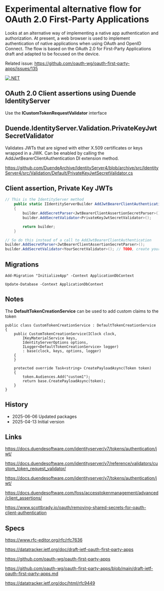 # Experimental alternative flow for OAuth 2.0 First-Party Applications

Looks at an alternative way of implementing a native app authentication and authorization. At present, a web browser is used to implement authentication of native applications when using OAuth and OpenID Connect. The flow is based on the OAuth 2.0 for First-Party Applications draft and adapted to be focused on the device.

Related issue: https://github.com/oauth-wg/oauth-first-party-apps/issues/135

[![.NET](https://github.com/damienbod/OAuthClientAssertionsPerInstance/actions/workflows/dotnet.yml/badge.svg)](https://github.com/damienbod/OAuthClientAssertionsPerInstance/actions/workflows/dotnet.yml)

## OAuth 2.0 Client assertions using Duende IdentityServer

Use the **ICustomTokenRequestValidator** interface

## Duende.IdentityServer.Validation.PrivateKeyJwtSecretValidator

Validates JWTs that are signed with either X.509 certificates or keys wrapped in a JWK. Can be enabled by calling the AddJwtBearerClientAuthentication DI extension method.

https://github.com/DuendeArchive/IdentityServer4/blob/archive/src/IdentityServer4/src/Validation/Default/PrivateKeyJwtSecretValidator.cs

## Client assertion, Private Key JWTs

```csharp
// This is the IdentityServer method
    public static IIdentityServerBuilder AddJwtBearerClientAuthentication(this IIdentityServerBuilder builder)
    {
        builder.AddSecretParser<JwtBearerClientAssertionSecretParser>();
        builder.AddSecretValidator<PrivateKeyJwtSecretValidator>();

        return builder;
    }

// So do this instead of a call to AddJwtBearerClientAuthentication
builder.AddSecretParser<JwtBearerClientAssertionSecretParser>();
builder.AddSecretValidator<YourSecretValidator>(); // TODO, create your secret validator class
```

## Migrations

```
Add-Migration "InitializeApp" -Context ApplicationDbContext
```

```
Update-Database -Context ApplicationDbContext
```

## Notes

The **DefaultTokenCreationService** can be used to add custom claims to the token

```
public class CustomTokenCreationService : DefaultTokenCreationService
{
    public CustomTokenCreationService(IClock clock,
        IKeyMaterialService keys,
        IdentityServerOptions options,
        ILogger<DefaultTokenCreationService> logger)
        : base(clock, keys, options, logger)
    {
    }

    protected override Task<string> CreatePayloadAsync(Token token)
    {
        token.Audiences.Add("custom1");
        return base.CreatePayloadAsync(token);
    }
}
```

## History

- 2025-06-06 Updated packages
- 2025-04-13 Initial version

## Links

https://docs.duendesoftware.com/identityserver/v7/tokens/authentication/jwt/

https://docs.duendesoftware.com/identityserver/v7/reference/validators/custom_token_request_validator/

https://docs.duendesoftware.com/identityserver/v7/tokens/authentication/jwt/

https://docs.duendesoftware.com/foss/accesstokenmanagement/advanced/client_assertions/

https://www.scottbrady.io/oauth/removing-shared-secrets-for-oauth-client-authentication

## Specs

https://www.rfc-editor.org/rfc/rfc7636

https://datatracker.ietf.org/doc/draft-ietf-oauth-first-party-apps

https://github.com/oauth-wg/oauth-first-party-apps

https://github.com/oauth-wg/oauth-first-party-apps/blob/main/draft-ietf-oauth-first-party-apps.md

https://datatracker.ietf.org/doc/html/rfc9449